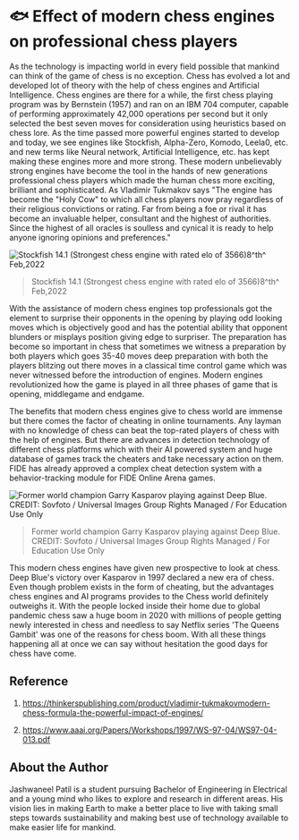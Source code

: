 # 🐟 Effect of modern chess engines on professional chess players

As the technology is impacting world in every field possible that
mankind can think of the game of chess is no exception. Chess has
evolved a lot and developed lot of theory with the help of chess engines
and Artificial Intelligence. Chess engines are there for a while, the
first chess playing program was by Bernstein (1957) and ran on an IBM
704 computer, capable of performing approximately 42,000 operations per
second but it only selected the best seven moves for consideration using
heuristics based on chess lore. As the time passed more powerful engines
started to develop and today, we see engines like Stockfish, Alpha-Zero,
Komodo, Leela0, etc. and new terms like Neural network, Artificial
Intelligence, etc. has kept making these engines more and more strong.
These modern unbelievably strong engines have become the tool in the
hands of new generations professional chess players which made the human
chess more exciting, brilliant and sophisticated. As Vladimir Tukmakov
says "The engine has become the "Holy Cow" to which all chess players
now pray regardless of their religious convictions or rating. Far from
being a foe or rival it has become an invaluable helper, consultant and
the highest of authorities. Since the highest of all oracles is soulless
and cynical it is ready to help anyone ignoring opinions and
preferences."

![Stockfish 14.1 (Strongest chess engine
with rated elo of 3566)8^th^ Feb,2022](_static/images/effect_of_modern_chess_engines_on_professional_chess_players/image1.png)
>Stockfish 14.1 (Strongest chess engine with rated elo of 3566)8^th^ Feb,2022

With the assistance of modern chess engines top professionals got the
element to surprise their opponents in the opening by playing odd
looking moves which is objectively good and has the potential ability
that opponent blunders or misplays position giving edge to surpriser.
The preparation has become so important in chess that sometimes we
witness a preparation by both players which goes 35-40 moves deep
preparation with both the players blitzing out there moves in a
classical time control game which was never witnessed before the
introduction of engines. Modern engines revolutionized how the game is
played in all three phases of game that is opening, middlegame and
endgame.

The benefits that modern chess engines give to chess world are immense
but there comes the factor of cheating in online tournaments. Any layman
with no knowledge of chess can beat the top-rated players of chess with
the help of engines. But there are advances in detection technology of
different chess platforms which with their AI powered system and huge
database of games track the cheaters and take necessary action on them.
FIDE has already approved a complex cheat detection system with a
behavior-tracking module for FIDE Online Arena games.

![Former world champion Garry Kasparov playing against Deep Blue. CREDIT:
Sovfoto / Universal Images Group Rights Managed / For Education Use Only](_static/images/effect_of_modern_chess_engines_on_professional_chess_players/image2.jpeg)

>Former world champion Garry Kasparov playing against Deep Blue. CREDIT:
Sovfoto / Universal Images Group Rights Managed / For Education Use Only

This modern chess engines have given new prospective to look at chess.
Deep Blue's victory over Kasparov in 1997 declared a new era of chess.
Even though problem exists in the form of cheating, but the advantages
chess engines and AI programs provides to the Chess world definitely
outweighs it. With the people locked inside their home due to global
pandemic chess saw a huge boom in 2020 with millions of people getting
newly interested in chess and needless to say Netflix series 'The Queens
Gambit' was one of the reasons for chess boom. With all these things
happening all at once we can say without hesitation the good days for
chess have come.

## Reference

1.  https://thinkerspublishing.com/product/vladimir-tukmakovmodern-chess-formula-the-powerful-impact-of-engines/

2.  https://www.aaai.org/Papers/Workshops/1997/WS-97-04/WS97-04-013.pdf

## About the Author

Jashwaneel Patil is a student pursuing Bachelor of Engineering in
Electrical and a young mind who likes to explore and research in
different areas. His vision lies in making Earth to make a better place
to live with taking small steps towards sustainability and making best
use of technology available to make easier life for mankind.
